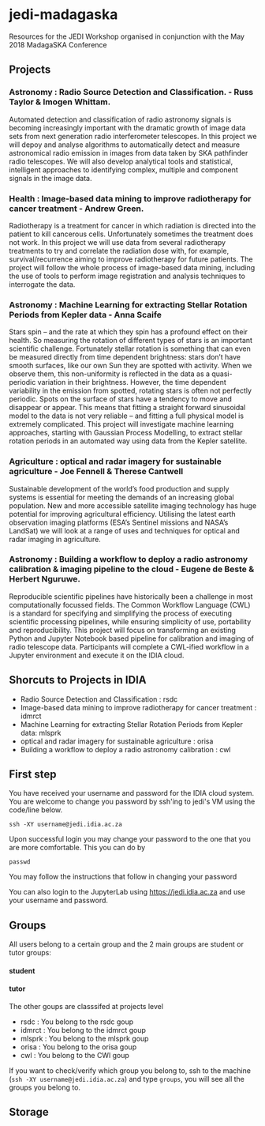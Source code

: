 # jedi-madagaska
Resources for the JEDI Workshop organised in conjunction with the May 2018 MadagaSKA Conference

## Projects
### Astronomy : Radio Source Detection and Classification. - Russ Taylor & Imogen Whittam.

Automated detection and classification of radio astronomy signals is becoming increasingly important with the dramatic growth of image data sets from next generation radio interferometer telescopes.  In this project we will depoy and analyse algorithms to automatically detect and measure astronomical radio emission in images from data taken by SKA pathfinder radio telescopes.  We will also develop analytical tools and statistical, intelligent approaches to identifying complex, multiple and component signals in the image data.

### Health : Image-based data mining to improve radiotherapy for cancer treatment - Andrew Green. 

Radiotherapy is a treatment for cancer in which radiation is directed into the patient to kill cancerous cells. Unfortunately sometimes the treatment does not work. In this project we will use data from several radiotherapy treatments to try and correlate the radiation dose with, for example, survival/recurrence aiming to improve radiotherapy for future patients. The project will follow the whole process of image-based data mining, including the use of tools to perform image registration and analysis techniques to interrogate the data.

### Astronomy : Machine Learning for extracting Stellar Rotation Periods from Kepler data - Anna Scaife
Stars spin – and the rate at which they spin has a profound effect on their health.  So measuring the rotation of different types of stars is an important scientific challenge. Fortunately stellar rotation is something that can even be measured directly from time dependent brightness: stars don’t have smooth surfaces, like our own Sun they are spotted with activity. When we observe them, this non-uniformity is reflected in the data  as a quasi-periodic variation in their brightness. However, the time dependent variability in the emission from spotted, rotating stars is often not perfectly periodic. Spots on the surface of stars have a tendency to move and disappear or appear. This means that fitting a straight forward sinusoidal model to the data is not very reliable – and fitting a full physical model is extremely complicated. This project will investigate machine learning approaches, starting with Gaussian Process Modelling, to extract stellar rotation periods in an automated way  using data from the Kepler satellite.

### Agriculture : optical and radar imagery for sustainable agriculture - Joe Fennell & Therese Cantwell
Sustainable development of the world’s food production and supply systems is essential for meeting the demands of an increasing global population. New and more accessible satellite imaging technology has huge potential for improving agricultural efficiency. Utilising the latest earth observation imaging platforms (ESA’s Sentinel missions and NASA’s LandSat) we will look at a range of uses and techniques for optical and radar imaging in agriculture.

### Astronomy : Building a workflow to deploy a radio astronomy calibration & imaging pipeline to the cloud - Eugene de Beste & Herbert Nguruwe. 
Reproducible scientific pipelines have historically been a challenge in most computationally focussed fields. The Common Workflow Language (CWL) is a standard for specifying and simplifying the process of executing scientific processing pipelines, while ensuring simplicity of use, portability and reproducibility. This project will focus on transforming an existing Python and Jupyter Notebook based pipeline for calibration and imaging of radio telescope data. Participants will complete a CWL-ified workflow in a Jupyter environment and execute it on the IDIA cloud.

## Shorcuts to Projects in IDIA
- Radio Source Detection and Classification : rsdc
- Image-based data mining to improve radiotherapy for cancer treatment : idmrct
- Machine Learning for extracting Stellar Rotation Periods from Kepler data: mlsprk
- optical and radar imagery for sustainable agriculture : orisa
- Building a workflow to deploy a radio astronomy calibration : cwl


## First step
 You have received your username and password for the IDIA cloud system. You are welcome to change you password by 
 ssh'ing to jedi's VM using the code/line below.
 ```
 ssh -XY username@jedi.idia.ac.za
 ```
 Upon successful login  you may change your password to the one that you are more comfortable. This you can do by 
 ```
 passwd
 ```
You may follow the instructions that follow in changing your password

You can also login to the JupyterLab using https://jedi.idia.ac.za  and use your username and password.

## Groups
All users  belong to a certain group and the 2 main groups are student or tutor groups:
#### student 
#### tutor 
The  other goups are classsifed at projects level
- rsdc :  You belong to the rsdc goup
- idmrct :  You belong to the idmrct goup
- mlsprk :  You belong to the mlsprk goup
- orisa :  You belong to the orisa goup
- cwl :  You belong to the CWl goup

If you want to check/verify which group you belong to, ssh to the machine (`ssh -XY username@jedi.idia.ac.za`) and type `groups`, you will see all the groups you belong to.

## Storage

